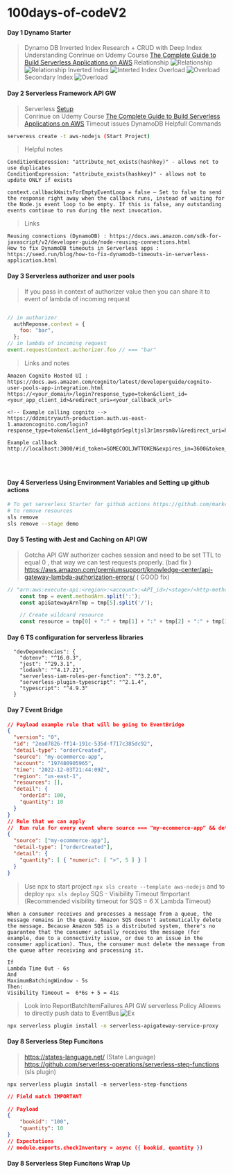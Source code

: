 # 100days-of-codeV2



#### Day 1 Dynamo Starter
> Dynamo DB Inverted Index Research + CRUD with Deep Index Understanding 
> Conrinue on Udemy Course [The Complete Guide to Build Serverless Applications on AWS](https://allylearning.udemy.com/course/building-rest-apis-with-serverless) 
> Relationship
![Relationship](Day1/Dynamo/Relationship.png)
![Relationship](Day1/Dynamo/Diag.png)
> Inverted Index
![Interted Index](Day1/Dynamo/InvertedIndex.png)
> Overload
![Overload](Day1/Dynamo/Overload.png)
> Secondary Index
![Overload](Day1/Dynamo/SecondaryIndex.png)
#### Day 2 Serverless Framework API GW 
> Serverless  [Setup](https://www.serverless.com/framework/docs/providers/aws/guide/credentials/)  
> Conrinue on Udemy Course [The Complete Guide to Build Serverless Applications on AWS](https://allylearning.udemy.com/course/building-rest-apis-with-serverless) 
> Timeout issues DynamoDB
> Helpfull Commands
```bash
serveress create -t aws-nodejs (Start Project)
```
> Helpful notes
```
ConditionExpression: "attribute_not_exists(hashkey)" - allows not to use duplicates
ConditionExpression: "attribute_exists(hashkey)" - allows not to update ONLY if exists 

context.callbackWaitsForEmptyEventLoop = false – Set to false to send the response right away when the callback runs, instead of waiting for the Node.js event loop to be empty. If this is false, any outstanding events continue to run during the next invocation.

```
> Links 
```
Reusing connections (DynamoDB) : https://docs.aws.amazon.com/sdk-for-javascript/v2/developer-guide/node-reusing-connections.html
How to fix DynamoDB timeouts in Serverless apps : https://seed.run/blog/how-to-fix-dynamodb-timeouts-in-serverless-application.html
```

####  Day 3  Serverless authorizer and user pools 
> If you pass in context of authorizer value then you can share it to event of lambda of incoming request
```javascript

// in authorizer 
  authReponse.context = {
    foo: "bar",
  };
// in lambda of incoming request
event.requestContext.authorizer.foo // === "bar"  
```
>Links and notes
```
Amazon Cognito Hosted UI : https://docs.aws.amazon.com/cognito/latest/developerguide/cognito-user-pools-app-integration.html 
https://<your_domain>/login?response_type=token&client_id=<your_app_client_id>&redirect_uri=<your_callback_url>

<!-- Example calling cognito -->
https://ddzmitryauth-production.auth.us-east-1.amazoncognito.com/login?response_type=token&client_id=40gtgdr5epltjsl3r1msrsm8vl&redirect_uri=http://localhost:3000 

Example callback
http://localhost:3000/#id_token=SOMECOOLJWTTOKEN&expires_in=3600&token_type=Bearer




```

####  Day 4  Serverless Using Environment Variables and Setting up github actions
```bash
# To get serverless Starter for github actions https://github.com/marketplace?type=&verification=&query=serverless+ 
# to remove resources 
sls remove
sls remove --stage demo
```

####  Day 5  Testing with Jest and Caching on API GW 
> Gotcha API GW authorizer caches session and need to be set TTL to equal 0 , that way we can  test requests properly. (bad fix )
> https://aws.amazon.com/premiumsupport/knowledge-center/api-gateway-lambda-authorization-errors/ ( GOOD fix)

```javascript
// "arn:aws:execute-api:<region>:<account>:<API_id>/<stage>/<http-method>/[<resource-path-name>/[<child-resources-path>]"
    const tmp = event.methodArn.split(':');
    const apiGatewayArnTmp = tmp[5].split('/');

    // Create wildcard resource
    const resource = tmp[0] + ":" + tmp[1] + ":" + tmp[2] + ":" + tmp[3] + ":" + tmp[4] + ":" + apiGatewayArnTmp[0] + '/*/*'; 
```

#### Day 6 TS configuration for serverless libraries 
```
  "devDependencies": {
    "dotenv": "^16.0.3",
    "jest": "^29.3.1",
    "lodash": "^4.17.21",
    "serverless-iam-roles-per-function": "^3.2.0",
    "serverless-plugin-typescript": "^2.1.4",
    "typescript": "^4.9.3"
  }
```

#### Day 7 Event Bridge 
```json
// Payload example rule that will be going to EventBridge 
{
  "version": "0",
  "id": "2ead7826-ff14-191c-535d-f717c385dc92",
  "detail-type": "orderCreated",
  "source": "my-ecommerce-app",
  "account": "197480905965",
  "time": "2022-12-03T21:44:09Z",
  "region": "us-east-1",
  "resources": [],
  "detail": {
    "orderId": 100,
    "quantity": 10
  }
}
// Rule that we can apply
//  Run rule for every event where source === "my-ecommerce-app" && detail-type === "orderCreated" && quantity > 5
{
  "source": ["my-ecommerce-app"],
  "detail-type": ["orderCreated"],
  "detail": {
    "quantity": [ { "numeric": [ ">", 5 ] } ]
  }
}
```
> Use npx to start project `npx sls create --template aws-nodejs` and to deploy `npx sls deploy`
> SQS - Visibility Timeout !Important (Recommended visibility timeout for SQS = 6 X Lambda Timeout) 
```
When a consumer receives and processes a message from a queue, the message remains in the queue. Amazon SQS doesn't automatically delete the message. Because Amazon SQS is a distributed system, there's no guarantee that the consumer actually receives the message (for example, due to a connectivity issue, or due to an issue in the consumer application). Thus, the consumer must delete the message from the queue after receiving and processing it.
```
```
If
Lambda Time Out - 6s
And
MaximumBatchingWindow - 5s
Then:
Visibility Timeout =  6*6s + 5 = 41s
```
> Look into ReportBatchItemFailures
> API GW serverless Policy Alloews to directly push data to EventBus
![Ex](Day7/APIGWPROXYtoEventBridge.png)
```bash
npx serverless plugin install -n serverless-apigateway-service-proxy
```
#### Day 8 Serverless Step Funcitons
> https://states-language.net/ (State Language)
> https://github.com/serverless-operations/serverless-step-functions (sls plugin)
```
npx serverless plugin install -n serverless-step-functions
```
```json
// Field match IMPORTANT

// Payload
{
    "bookid": "100",
  	"quantity": 10
}
// Expectations
// module.exports.checkInventory = async ({ bookid, quantity }) 

```
#### Day 8 Serverless Step Funcitons Wrap Up